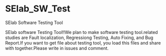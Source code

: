 # SElab_SW_Test
SElab Software Testing Tool 


SElab software Testing Tool!!We plan to make software testing tool.related studies are Fault localization, Regressiong Testing, Auto Fixing, and Bug Report.If you want to get file about testing tool, you load this files and share with together.Please write in issues and comment.
